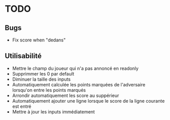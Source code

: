 # TODO

## Bugs

- Fix score when "dedans"

## Utilisabilité

- Mettre le champ du joueur qui n'a pas annoncé en readonly
- Supprimmer les 0 par default
- Diminuer la taille des inputs
- Automatiquement calculée les points marquées de l'adversaire lorsqu'on entre les points marqués
- Arrondir automatiquement les score au suppérieur
- Automatiquement ajouter une ligne lorsque le score de la ligne courante est entré
- Mettre à jour les inputs immédiatement